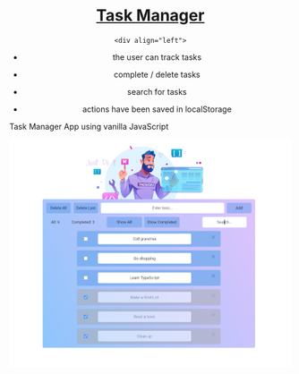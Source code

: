 
<div align="center">

# <a href='https://github.com/PetrovaValerie/task-manager'> Task Manager </a> 
  
<!-- DESCRIPTION -->
  
    <div align="left">
    
  - the user can track tasks
    
  - complete / delete tasks
    
  - search for tasks
    
  - actions have been saved in localStorage
    
  </div>
  
Task Manager App using vanilla JavaScript

![Screen page][screen]

[screen]: img/app.png
  

</div>

